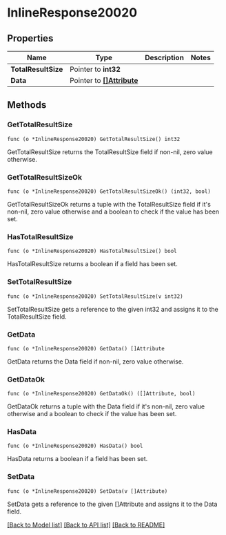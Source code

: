 # InlineResponse20020

## Properties

Name | Type | Description | Notes
------------ | ------------- | ------------- | -------------
**TotalResultSize** | Pointer to **int32** |  | 
**Data** | Pointer to [**[]Attribute**](Attribute.md) |  | 

## Methods

### GetTotalResultSize

`func (o *InlineResponse20020) GetTotalResultSize() int32`

GetTotalResultSize returns the TotalResultSize field if non-nil, zero value otherwise.

### GetTotalResultSizeOk

`func (o *InlineResponse20020) GetTotalResultSizeOk() (int32, bool)`

GetTotalResultSizeOk returns a tuple with the TotalResultSize field if it's non-nil, zero value otherwise
and a boolean to check if the value has been set.

### HasTotalResultSize

`func (o *InlineResponse20020) HasTotalResultSize() bool`

HasTotalResultSize returns a boolean if a field has been set.

### SetTotalResultSize

`func (o *InlineResponse20020) SetTotalResultSize(v int32)`

SetTotalResultSize gets a reference to the given int32 and assigns it to the TotalResultSize field.

### GetData

`func (o *InlineResponse20020) GetData() []Attribute`

GetData returns the Data field if non-nil, zero value otherwise.

### GetDataOk

`func (o *InlineResponse20020) GetDataOk() ([]Attribute, bool)`

GetDataOk returns a tuple with the Data field if it's non-nil, zero value otherwise
and a boolean to check if the value has been set.

### HasData

`func (o *InlineResponse20020) HasData() bool`

HasData returns a boolean if a field has been set.

### SetData

`func (o *InlineResponse20020) SetData(v []Attribute)`

SetData gets a reference to the given []Attribute and assigns it to the Data field.


[[Back to Model list]](../README.md#documentation-for-models) [[Back to API list]](../README.md#documentation-for-api-endpoints) [[Back to README]](../README.md)


